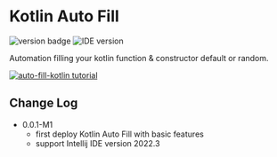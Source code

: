 # Kotlin Auto Fill
![version badge](https://img.shields.io/badge/version-0.0.1--M1-informational)
![IDE version](https://img.shields.io/badge/Support%20IDE%20Version%20on-2022.3-green)

<!-- Plugin description start -->
Automation filling your kotlin function & constructor default or random.

<a target="_blank" href="https://user-images.githubusercontent.com/38849685/206980491-ee8486e6-5ffd-442e-82ef-bfe80e5ec69c.gif"> <img src="https://user-images.githubusercontent.com/38849685/206980491-ee8486e6-5ffd-442e-82ef-bfe80e5ec69c.gif" alt="auto-fill-kotlin tutorial" style="max-width:100%;"/> </a>

<!-- Plugin description end -->

## Change Log
- 0.0.1-M1
  - first deploy Kotlin Auto Fill with basic features
  - support Intellij IDE version 2022.3